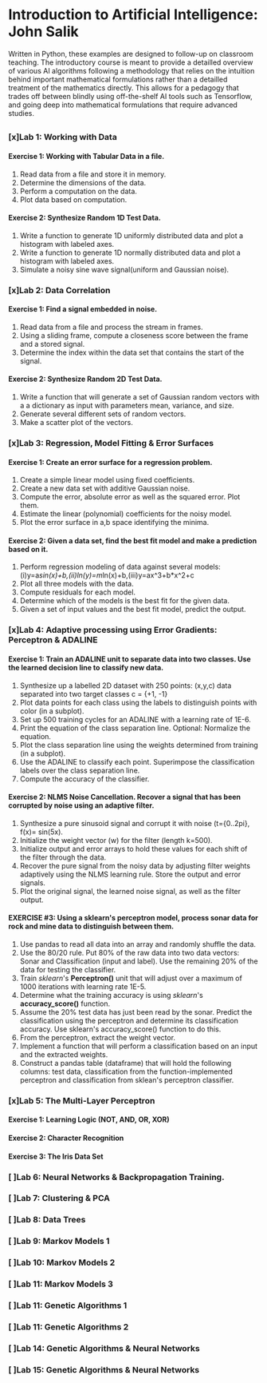 # Introduction to Artificial Intelligence: John Salik
Written in Python, these examples are designed to follow-up on classroom teaching.  The introductory course is meant to provide a detailled overview of various AI algorithms following a methodology that relies on the intuition behind important mathematical formulations rather than a detailled treatment of the mathematics directly.  This allows for a pedagogy that trades off between blindly using off-the-shelf AI tools such as Tensorflow, and going deep into mathematical formulations that require advanced studies.
## 

### [x]Lab 1: Working with Data
#### Exercise 1: Working with Tabular Data in a file.
1. Read data from a file and store it in memory.
2. Determine the dimensions of the data.
3. Perform a computation on the data.
4. Plot data based on computation.
#### Exercise 2: Synthesize Random 1D Test Data.
1. Write a function to generate 1D uniformly distributed data and plot a histogram with labeled axes.
2. Write a function to generate 1D normally distributed data and plot a histogram with labeled axes.
3. Simulate a noisy sine wave signal(uniform and Gaussian noise).
### [x]Lab 2: Data Correlation
#### Exercise 1: Find a signal embedded in noise.
1. Read data from a file and process the stream in frames.
2. Using a sliding frame, compute a closeness score between the frame and a stored signal.
3. Determine the index within the data set that contains the start of the signal.
#### Exercise 2: Synthesize Random 2D Test Data.
1. Write a function that will generate a set of Gaussian random vectors with a a dictionary as input with parameters mean, variance, and size.
2. Generate several different sets of random vectors.
3. Make a scatter plot of the vectors.
### [x]Lab 3: Regression, Model Fitting & Error Surfaces
#### Exercise 1: Create an error surface for a regression problem.
1. Create a simple linear model using fixed coefficients.
2. Create a new data set with additive Gaussian noise.
3. Compute the error, absolute error as well as the squared error. Plot them.
4. Estimate the linear (polynomial) coefficients for the noisy model.
5. Plot the error surface in a,b space identifying the minima.
#### Exercise 2: Given a data set, find the best fit model and make a prediction based on it.
1. Perform regression modeling of data against several models: (i)y=a*sin(x)+b,(ii)ln(y)=m*ln(x)+b,(iii)y=ax^3+b*x^2+c
2. Plot all three models with the data.
3. Compute residuals for each model.
4. Determine which of the models is the best fit for the given data.
5. Given a set of input values and the best fit model, predict the output.
### [x]Lab 4: Adaptive processing using Error Gradients: Perceptron & ADALINE
#### Exercise 1: Train an ADALINE unit to separate data into two classes.  Use the learned decision line to classify new data.
1. Synthesize up a labelled 2D dataset with 250 points: (x,y,c) data separated into two target classes c = {+1, -1}
2. Plot data points for each class using the labels to distinguish points with color (in a subplot).
3. Set up 500 training cycles for an ADALINE with a learning rate of 1E-6.
4. Print the equation of the class separation line.  Optional: Normalize the equation.
5. Plot the class separation line using the weights determined from training (in a subplot).
6. Use the ADALINE to classify each point.  Superimpose the classification labels over the class separation line.
7. Compute the accuracy of the classifier.
#### Exercise 2: NLMS Noise Cancellation. Recover a signal that has been corrupted by noise using an adaptive filter.
1. Synthesize a pure sinusoid signal and corrupt it with noise (t={0..2pi}, f(x)= sin(5x).
2. Initialize the weight vector (w) for the filter (length k=500).
3. Initialize output and error arrays to hold these values for each shift of the filter through the data.
4. Recover the pure signal from the noisy data by adjusting filter weights adaptively using the NLMS learning rule. Store the output and error signals.
5. Plot the original signal, the learned noise signal, as well as the filter output.
#### EXERCISE #3: Using a sklearn's perceptron model, process sonar data for rock and mine data to distinguish between them.
1. Use pandas to read all data into an array and randomly shuffle the data.
2. Use the 80/20 rule. Put 80% of the raw data into two data vectors: Sonar and Classification (input and label). Use the remaining 20% of the data for testing the classifier.
3. Train _sklearn_'s **Perceptron()** unit that will adjust over a maximum of 1000 iterations with learning rate 1E-5.
4.  Determine what the training accuracy is using _sklearn_'s **accuracy_score()** function.
5.  Assume the 20% test data has just been read by the sonar.  Predict the classification using the perceptron and determine its classification accuracy.  Use sklearn's accuracy_score() function to do this.
6. From the perceptron, extract the weight vector.
7. Implement a function that will perform a classification based on an input and the extracted weights.
8. Construct a pandas table (dataframe) that will hold the following columns: test data, classification from the function-implemented perceptron and classification from sklean's perceptron classifier.
### [x]Lab 5: The Multi-Layer Perceptron
#### Exercise 1: Learning Logic (NOT, AND, OR, XOR)

#### Exercise 2: Character Recognition

#### Exercise 3: The Iris Data Set
### [ ]Lab 6: Neural Networks & Backpropagation Training.
### [ ]Lab 7: Clustering & PCA
### [ ]Lab 8: Data Trees 
### [ ]Lab 9: Markov Models 1
### [ ]Lab 10: Markov Models 2
### [ ]Lab 11: Markov Models 3
### [ ]Lab 11: Genetic Algorithms 1
### [ ]Lab 11: Genetic Algorithms 2
### [ ]Lab 14: Genetic Algorithms & Neural Networks
### [ ]Lab 15: Genetic Algorithms & Neural Networks

